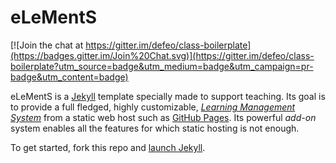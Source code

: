 eLeMentS
=================

[![Join the chat at https://gitter.im/defeo/class-boilerplate](https://badges.gitter.im/Join%20Chat.svg)](https://gitter.im/defeo/class-boilerplate?utm_source=badge&utm_medium=badge&utm_campaign=pr-badge&utm_content=badge)


eLeMentS is a [Jekyll](http://jekyllrb.com/) template
specially made to support teaching. Its goal is to provide a full
fledged, highly customizable,
[*Learning Management System*](https://en.wikipedia.org/wiki/Learning_management_system)
from a static web host such as
[GitHub Pages](https://pages.github.com/). Its powerful *add-on*
system enables all the features for which static hosting is not
enough.

To get started, fork this repo and
[launch Jekyll](https://help.github.com/articles/using-jekyll-with-pages/).
